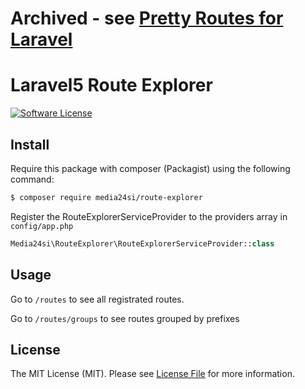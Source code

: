 # Archived - see [Pretty Routes for Laravel](https://github.com/garygreen/pretty-routes)


# Laravel5 Route Explorer

[![Software License](https://img.shields.io/badge/license-MIT-brightgreen.svg?style=flat-square)](LICENSE.md)

## Install

Require this package with composer (Packagist) using the following command:

``` bash
$ composer require media24si/route-explorer
```

Register the RouteExplorerServiceProvider to the providers array in `config/app.php`

``` php
Media24si\RouteExplorer\RouteExplorerServiceProvider::class
```

## Usage

Go to `/routes` to see all registrated routes.

Go to `/routes/groups` to see routes grouped by prefixes

## License

The MIT License (MIT). Please see [License File](LICENSE.md) for more information.

